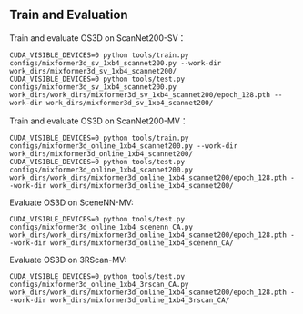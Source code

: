 ## Train and Evaluation

Train and evaluate OS3D on ScanNet200-SV：

```
CUDA_VISIBLE_DEVICES=0 python tools/train.py configs/mixformer3d_sv_1xb4_scannet200.py --work-dir work_dirs/mixformer3d_sv_1xb4_scannet200/
CUDA_VISIBLE_DEVICES=0 python tools/test.py configs/mixformer3d_sv_1xb4_scannet200.py work_dirs/work_dirs/mixformer3d_sv_1xb4_scannet200/epoch_128.pth --work-dir work_dirs/mixformer3d_sv_1xb4_scannet200/
```

Train and evaluate OS3D on ScanNet200-MV：

```
CUDA_VISIBLE_DEVICES=0 python tools/train.py configs/mixformer3d_online_1xb4_scannet200.py --work-dir work_dirs/mixformer3d_online_1xb4_scannet200/
CUDA_VISIBLE_DEVICES=0 python tools/test.py configs/mixformer3d_online_1xb4_scannet200.py work_dirs/work_dirs/mixformer3d_online_1xb4_scannet200/epoch_128.pth --work-dir work_dirs/mixformer3d_online_1xb4_scannet200/
```

Evaluate OS3D on SceneNN-MV:

```
CUDA_VISIBLE_DEVICES=0 python tools/test.py configs/mixformer3d_online_1xb4_scenenn_CA.py work_dirs/work_dirs/mixformer3d_online_1xb4_scannet200/epoch_128.pth --work-dir work_dirs/mixformer3d_online_1xb4_scenenn_CA/
```

Evaluate OS3D on 3RScan-MV:

```
CUDA_VISIBLE_DEVICES=0 python tools/test.py configs/mixformer3d_online_1xb4_3rscan_CA.py work_dirs/work_dirs/mixformer3d_online_1xb4_scannet200/epoch_128.pth --work-dir work_dirs/mixformer3d_online_1xb4_3rscan_CA/
```